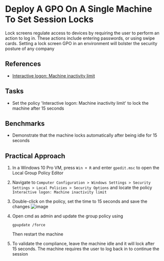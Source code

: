 # Deploy A GPO On A Single Machine To Set Session Locks
Lock screens regulate access to devices by requiring the user to perform an action to log in. These actions include entering passwords, or using swipe cards. Setting a lock screen GPO in an environment will bolster the security posture of any company



## References
- [Interactive logon: Machine inactivity limit](https://learn.microsoft.com/en-us/previous-versions/windows/it-pro/windows-10/security/threat-protection/security-policy-settings/interactive-logon-machine-inactivity-limit)


## Tasks
- Set the policy 'Interactive logon: Machine inactivity limit' to lock the machine after 15 seconds

## Benchmarks
- Demonstrate that the machine locks automatically after being idle for 15 seconds


## Practical Approach
1. In a Windows 10 Pro VM, press `Win + R` and enter `gpedit.msc` to open the Local Group Policy Editor
2. Navigate to `Computer Configuration > Windows Settings > Security Settings > Local Policies > Security Options` and locate the policy `Interactive logon: Machine inactivity limit`
3. Double-click on the policy, set the time to 15 seconds and save the changes
   ![image](https://github.com/user-attachments/assets/bd2c2652-9849-4fde-9eb0-480c85dda9f8)

4. Open cmd as admin and update the group policy using
   ```
   gpupdate /force
   ```
   Then restart the machine
5. To validate the compliance, leave the machine idle and it will lock after 15 seconds. The machine requires the user to log back in to continue the session
